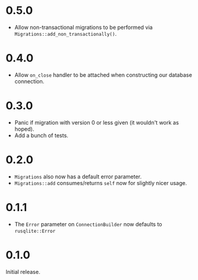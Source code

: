 # 0.5.0

- Allow non-transactional migrations to be performed via `Migrations::add_non_transactionally()`.

# 0.4.0

- Allow `on_close` handler to be attached when constructing our database connection.

# 0.3.0

- Panic if migration with version 0 or less given (it wouldn't work as hoped).
- Add a bunch of tests.

# 0.2.0

- `Migrations` also now has a default error parameter.
- `Migrations::add` consumes/returns `self` now for slightly nicer usage.

# 0.1.1

- The `Error` parameter on `ConnectionBuilder` now defaults to `rusqlite::Error`

# 0.1.0

Initial release.